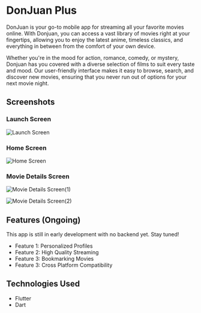 # DonJuan Plus

DonJuan is your go-to mobile app for streaming all your favorite movies online. With Donjuan, you can access a vast library of movies right at your fingertips, allowing you to enjoy the latest anime, timeless classics, and everything in between from the comfort of your own device.

Whether you're in the mood for action, romance, comedy, or mystery, Donjuan has you covered with a diverse selection of films to suit every taste and mood. Our user-friendly interface makes it easy to browse, search, and discover new movies, ensuring that you never run out of options for your next movie night.

## Screenshots

### Launch Screen
![Launch Screen](https://github.com/UncleLevi/movieapp/assets/120115733/bc1f2d2c-24dd-4c1f-8b82-40f6460d280a?raw=true)

### Home Screen
![Home Screen](https://github.com/UncleLevi/movieapp/assets/120115733/6a15ca2c-a2f7-4bf7-8478-deb397452ed7)

### Movie Details Screen
![Movie Details Screen(1)](https://github.com/UncleLevi/movieapp/assets/120115733/d14df0f7-868d-4ed7-91a4-a33a61e17c92)


![Movie Details Screen(2)](https://github.com/UncleLevi/movieapp/assets/120115733/3030aebe-7aaf-4da1-8403-fc2dc6170c2f)

## Features (Ongoing)

This app is still in early development with no backend yet. Stay tuned!

- Feature 1: Personalized Profiles
- Feature 2: High Quality Streaming
- Feature 3: Bookmarking Movies
- Feature 3: Cross Platform Compatibility

## Technologies Used
- Flutter
- Dart
